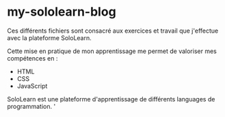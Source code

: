 # my-sololearn-blog

Ces différents fichiers sont consacré aux exercices et travail que j'effectue avec la plateforme SoloLearn.

Cette mise en pratique de mon apprentissage me permet de valoriser mes compétences en :
- HTML
- CSS
- JavaScript

SoloLearn est une plateforme d'apprentissage de différents languages de programmation. '
